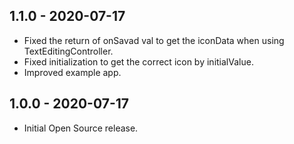 ## 1.1.0 - 2020-07-17

* Fixed the return of onSavad val to get the iconData when using TextEditingController.
* Fixed initialization to get the correct icon by initialValue.
* Improved example app.

## 1.0.0 - 2020-07-17

* Initial Open Source release.
